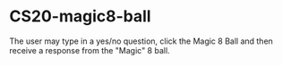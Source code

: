 # CS20-magic8-ball
The user may type in a yes/no question, click the Magic 8 Ball and then receive a response from the "Magic" 8 ball.
